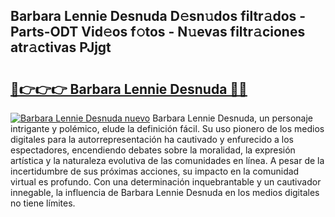 ## Barbara Lennie Desnuda D𝚎sn𝚞dos filtr𝚊dos - Parts-ODT Vid𝚎os f𝚘tos - N𝚞evas filtr𝚊ciones atr𝚊ctivas PJjgt

# <h2><a href="http://mbbpj4.tromn.icu/?c=Barbara+Lennie+Desnuda">🔗👉👉👉 Barbara Lennie Desnuda 🔗🔗</a></h2>

[![Barbara Lennie Desnuda nuevo](https://i.imgur.com/pEAQMta.gif)](http://mbbpj4.tromn.icu/?c=Barbara+Lennie+Desnuda)
Barbara Lennie Desnuda, un personaje intrigante y polémico, elude la definición fácil. Su uso pionero de los medios digitales para la autorrepresentación ha cautivado y enfurecido a los espectadores, encendiendo debates sobre la moralidad, la expresión artística y la naturaleza evolutiva de las comunidades en línea. A pesar de la incertidumbre de sus próximas acciones, su impacto en la comunidad virtual es profundo. Con una determinación inquebrantable y un cautivador innegable, la influencia de Barbara Lennie Desnuda en los medios digitales no tiene límites.
